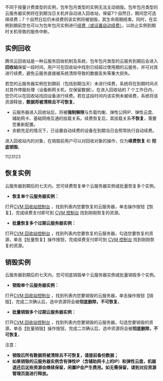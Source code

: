不同于按量计费类型的实例，包年包月类型的实例无法主动销毁。包年包月类型的云服务器实例将在到期当日关机并自动进入回收站，保留7个自然日，期间您可选择续费；7 个自然日后仍未续费则该实例将被销毁，其生命周期结束。同时，在实例到期前您也可以为包年包月实例进行[续费（或设置自动续费）](/doc/product/213/6143)，以防止实例到期时关机导致的服务中断。

## 实例回收

腾讯云回收站是一种云服务回收机制及系统，包年包月类型的云服务到期后会进入**回收站**保留一段时间，用户可在回收站中找到已经超过使用期的云服务，并可对其进行续费，避免云服务直接被系统清除导致的数据丢失等重大损失。

若您的云服务器实例在到期前（包括到期当天）未进行续费，系统将在到期时间点对其作停服处理（设备断网关机，仅保留数据）。在进入回收站的 7 个工作日内，您仍可以在回收站找回设备进行续费。若在这段时间内该实例未被续费，系统将该资源释放，**数据将被清除且不可恢复**。

- 云服务器进入回收站后，将被**强制解除**与负载均衡、弹性公网IP、弹性云盘、辅助网卡、基础网络互通的挂载关系。续费恢复后，其挂载关系**不恢复**，需要您重新配置。
- 余额充足的情况下，已设置自动续费的设备在到期当日会照常执行自动续费。

进入回收站内的对象，在销毁前用户可以对回收对象的操作，仅为**续费恢复** 和 **彻底销毁**。

1123123

## 恢复实例

云服务器到期后的七天内，您可续费恢复单个云服务器实例或批量恢复多个实例。

- **恢复单个云服务器实例：**

打开[CVM 回收站控制台](https://console.qcloud.com/cvm/recycle) ，找到列表内您要恢复的云服务器，单击操作按钮【恢复】，完成续费支付即可到 [CVM 控制台](https://console.qcloud.com/cvm) 找到刚刚恢复的资源。

- **批量恢复多个过期云服务器实例：**

打开[CVM 回收站控制台](https://console.qcloud.com/cvm/recycle/cvm) ，找到列表内您要恢复的云服务器，勾选您要恢复的资源，单击【批量恢复】操作按钮，完成续费支付即可到 [CVM 控制台](https://console.qcloud.com/cvm) 找到刚刚恢复的资源。

## 销毁实例

云服务器到期后的七天内，您可彻底销毁单个云服务器实例或批量销毁多个实例。

- **销毁单个云服务器实例：**

打开[CVM 回收站控制台](https://console.qcloud.com/cvm/recycle/cvm) ，找到列表内您要销毁的云服务器，单击操作按钮【销毁】，完成二次确认后，选中资源将会被**彻底删除，不可恢复**。

- **批量销毁多个过期云服务器实例：**

打开[CVM 回收站控制台](https://console.qcloud.com/cvm/recycle/cvm) ，找到列表内您要销毁的云服务器，勾选您要销毁的资源，单击【批量销毁】操作按钮，完成二次确认后，选中资源将会被**彻底删除，不可恢复**。

注意：

- **销毁后所有数据将被清除且不可恢复，请提前备份数据；**
- **如果销毁的云服务器实例含有弹性IP（含辅助网卡上的IP）和弹性云盘，机器退还后这些资源会继续保留，闲置IP会产生费用。如无需保留，请到对应资源管理页面进行释放。**
